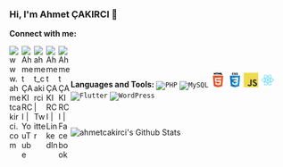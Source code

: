 ### Hi, I'm Ahmet ÇAKIRCI 👋

<!--
**ahmetcakirci/ahmetcakirci** is a ✨ _special_ ✨ repository because its `README.md` (this file) appears on your GitHub profile.

Here are some ideas to get you started:

- 🔭 I’m currently working on ...
- 🌱 I’m currently learning ...
- 👯 I’m looking to collaborate on ...
- 🤔 I’m looking for help with ...
- 💬 Ask me about ...
- 📫 How to reach me: ...
- 😄 Pronouns: ...
- ⚡ Fun fact: ...
-->

**Connect with me:**

[<img align="left" alt="www.ahmetcakirci.com" width="22px" src="https://img.icons8.com/ultraviolet/22/000000/domain.png" />][website]
[<img align="left" alt="Ahmet ÇAKIRCI | YouTube" width="22px" src="https://img.icons8.com/color/22/000000/youtube-play.png" />][youtube]
[<img align="left" alt="ahmet_cakirci | Twitter" width="22px" src="https://img.icons8.com/fluent/22/000000/twitter.png" />][twitter]
[<img align="left" alt="Ahmet ÇAKIRCI | LinkedIn" width="22px" src="https://img.icons8.com/color/22/000000/linkedin.png" />][linkedin]
[<img align="left" alt="Ahmet ÇAKIRCI | Facebook" width="22px" src="https://img.icons8.com/color/22/000000/facebook-new.png" />][facebook]


<br />
<br />


**Languages and Tools:**
<code><img alt="PHP" width="26px" src="https://img.icons8.com/color/26/000000/php.png" /></code>
<code><img alt="MySQL" width="26px" src="https://img.icons8.com/color/26/000000/mysql.png" /></code>
<code><img alt="HTML5" width="26px" src="https://raw.githubusercontent.com/github/explore/80688e429a7d4ef2fca1e82350fe8e3517d3494d/topics/html/html.png" /></code>
<code><img alt="CSS3" width="26px" src="https://raw.githubusercontent.com/github/explore/80688e429a7d4ef2fca1e82350fe8e3517d3494d/topics/css/css.png" /></code>
<code><img alt="JavaScript" width="26px" src="https://raw.githubusercontent.com/github/explore/80688e429a7d4ef2fca1e82350fe8e3517d3494d/topics/javascript/javascript.png" /></code>
<code><img alt="React" width="26px" src="https://raw.githubusercontent.com/github/explore/80688e429a7d4ef2fca1e82350fe8e3517d3494d/topics/react/react.png" /></code>
<code><img alt="Flutter" width="26px" src="https://img.icons8.com/color/26/000000/flutter.png" /></code>
<code><img alt="WordPress" width="26px" src="https://img.icons8.com/color/26/000000/wordpress.png" /></code>

<br />
<br />

<img align="left" alt="ahmetcakirci's Github Stats" src="https://github-readme-stats.vercel.app/api?username=ahmetcakirci&show_icons=true&hide_border=true" />

[website]: https://www.ahmetcakirci.com/
[twitter]: https://twitter.com/ahmet_cakirci
[youtube]: https://youtube.com/channel/UCc0LbdRlLdvcwjwlEMUlC7Q
[facebook]: https://facebook.com/cakirciahmet
[linkedin]: https://linkedin.com/in/ahmet-çakırcı-6b89878a/
